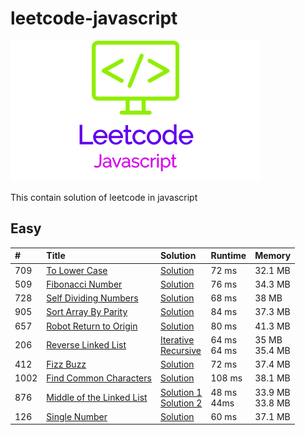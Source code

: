 # leetcode-javascript

![LogoMakr_1PDRDt_1](LogoMakr_1PDRDt_1.png)

This contain solution of leetcode in javascript

## Easy

| #    | Title                                                                                 | Solution                                                                                       | Runtime          | Memory               |
|:-----|:--------------------------------------------------------------------------------------|:-----------------------------------------------------------------------------------------------|:-----------------|:---------------------|
| 709  | [To Lower Case](https://leetcode.com/problems/to-lower-case/)                         | [Solution](to_lower_case.js)                                                                   | 72 ms            | 32.1 MB              |
| 509  | [Fibonacci Number](https://leetcode.com/problems/fibonacci-number/)                   | [Solution](fibonacci_number.js)                                                                | 76 ms            | 34.3 MB              |
| 728  | [Self Dividing Numbers](https://leetcode.com/problems/self-dividing-numbers/)         | [Solution](self_dividing_numbers.js)                                                           | 68 ms            | 38 MB                |
| 905  | [Sort Array By Parity](https://leetcode.com/problems/sort-array-by-parity/)           | [Solution](sort_array_by_parity.js)                                                            | 84 ms            | 37.3 MB              |
| 657  | [Robot Return to Origin](https://leetcode.com/problems/robot-return-to-origin/)       | [Solution](robot_return_to_origin.js)                                                          | 80 ms            | 41.3 MB              |
| 206  | [Reverse Linked List](https://leetcode.com/problems/reverse-linked-list/)             | [Iterative](reverse_linked_list_iterative.js)<br>[Recursive](reverse_linked_list_recursive.js) | 64 ms <br> 64 ms | 35 MB <br> 35.4 MB   |
| 412  | [Fizz Buzz](https://leetcode.com/problems/fizz-buzz/)                                 | [Solution](fizz_buzz.js)                                                                       | 72 ms            | 37.4 MB              |
| 1002 | [Find Common Characters](https://leetcode.com/problems/find-common-characters/)       | [Solution](find_common_characters.js)                                                          | 108 ms           | 38.1 MB              |
| 876  | [Middle of the Linked List](https://leetcode.com/problems/middle-of-the-linked-list/) | [Solution 1](middle_of_the_linked_list.js) <br>[Solution 2](middle_of_the_linked_list_2.js)    | 48 ms <br> 44ms  | 33.9 MB <br> 33.8 MB |
| 126  | [Single Number](https://leetcode.com/problems/single-number/)                         | [Solution](single_number.js)                                                                   | 60 ms            | 37.1 MB              |
